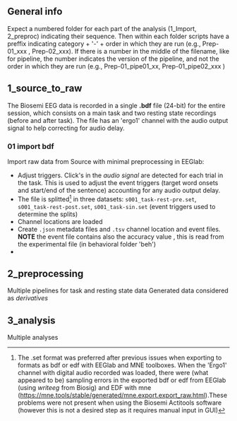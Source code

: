 ## General info 
Expect a numbered folder for each part of the analysis (1_Import, 2_preproc) indicating their sequence. Then within each folder scripts have a preffix indicating category + '-' +  order in which they are run (e.g., Prep-01_xxx , Prep-02_xxx). If there is a number in the middle of the filename, like for pipeline, the number indicates the version of the pipeline, and not the order in which they are run (e.g., Prep-01_pipe01_xx, Prep-01_pipe02_xxx ) 

## 1_source_to_raw 
The Biosemi EEG data is recorded in a single **.bdf** file (24-bit) for the entire session, which consists on a main task and two resting state recordings (before and after task). 
The file has an  'ergo1' channel with the audio output signal to help correcting for audio delay.

### 01 import bdf
Import raw data from Source with minimal preprocessing in EEGlab: 
- Adjust triggers. Click's in the *audio signal* are detected for each trial in the task. This is used to adjust the event triggers (target word onsets and start/end of the sentence) accounting for any audio output delay.
- The file is splitted[^1] in three datasets: `s001_task-rest-pre.set`, `s001_task-rest-post.set`,  `s001_task-sin.set` (event triggers used to determine the splits)
- Channel locations are loaded 
- Create `.json` metadata files and `.tsv` channel location and event files. **NOTE** the event file contains also the accuracy value , this is read from the experimental file (in behavioral folder 'beh')
-   
[^1]: The .set format was preferred after previous issues when exporting to formats as bdf or edf with EEGlab and MNE toolboxes. When the 'Ergo1' channel with digital audio recorded was loaded, there were (what appeared to be) sampling errors in the exported bdf or edf from EEGlab (using *writeeg* from Biosig) and EDF with mne (https://mne.tools/stable/generated/mne.export.export_raw.html).These problems were not present when using the Biosemi Actitools software (however this is not a desired step as it requires manual input in GUI)

## 2_preprocessing 
Multiple pipelines for task and resting state data
Generated data considered as *derivatives* 

## 3_analysis
Multiple analyses 

